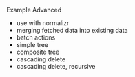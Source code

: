 Example Advanced
- use with normalizr
- merging fetched data into existing data
- batch actions
- simple tree
- composite tree
- cascading delete
- cascading delete, recursive
